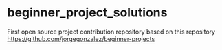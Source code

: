# beginner_project_solutions
First open source project contribution repository based on this repository https://github.com/jorgegonzalez/beginner-projects
